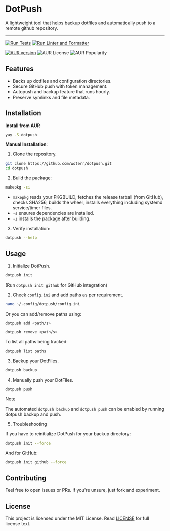 # DotPush

A lightweight tool that helps backup dotfiles and automatically push to a remote github repository.

---

[![Run Tests](https://github.com/woterr/dotpush/actions/workflows/tests.yml/badge.svg)](https://github.com/woterr/dotpush/actions/workflows/tests.yml) [![Run Linter and Formatter](https://github.com/woterr/dotpush/actions/workflows/ci.yml/badge.svg)](https://github.com/woterr/dotpush/actions/workflows/ci.yml)

[![AUR version](https://img.shields.io/aur/version/dotpush)](https://aur.archlinux.org/packages/dotpush)  ![AUR License](https://img.shields.io/aur/license/dotpush) ![AUR Popularity](https://img.shields.io/aur/popularity/:packageName)


## Features
- Backs up dotfiles and configuration directories.
- Secure GitHub push with token management.
- Autopush and backup feature that runs hourly.
- Preserve symlinks and file metadata.

## Installation

**Install from AUR**
```bash
yay -S dotpush
```

**Manual Installation**:

1. Clone the repository.
```bash
git clone https://github.com/woterr/dotpush.git
cd dotpush
```

2. Build the package:
```bash
makepkg -si
```

- `makepkg` reads your PKGBUILD, fetches the release tarball (from GitHub), checks SHA256, builds the wheel, installs everything including systemd service/timer files.
- `-s` ensures dependencies are installed.
- `-i` installs the package after building.

3. Verify installation:
```bash
dotpush --help
```

## Usage

1. Initialize DotPush.

```bash
dotpush init
```
(Run `dotpush init github` for GitHub integration)

2. Check `config.ini` and add paths as per requirement.

```bash
nano ~/.config/dotpush/config.ini
```

Or you can add/remove paths using:
```bash
dotpush add <path/s>
```
```bash
dotpush remove <path/s>
```

To list all paths being tracked:
```bash
dotpush list paths
```

3. Backup your DotFiles.

```bash
dotpush backup
```

4. Manually push your DotFiles.

```bash
dotpush push
```

> [!NOTE]
> The automated `dotpush backup` and `dotpush push` can be enabled by running dotpush backup and push.

5. Troubleshooting

If you have to reinitialize DotPush for your backup directory:

```bash
dotpush init --force
```

And for GitHub:

```bash
dotpush init github --force
```

## Contributing

Feel free to open issues or PRs. If you're unsure, just fork and experiment.

## License

This project is licensed under the MIT License. Read [LICENSE](LICENSE) for full license text.
